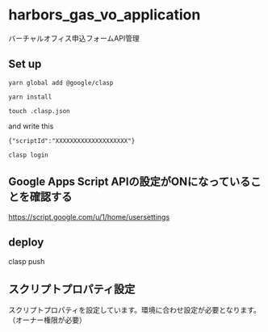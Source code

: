 # harbors_gas_vo_application
バーチャルオフィス申込フォームAPI管理

## Set up
`yarn global add @google/clasp`

`yarn install`

`touch .clasp.json`

and write this 
```
{"scriptId":"XXXXXXXXXXXXXXXXXXXX"}
```

`clasp login`

## Google Apps Script APIの設定がONになっていることを確認する

https://script.google.com/u/1/home/usersettings

## deploy
clasp push

## スクリプトプロパティ設定
スクリプトプロパティを設定しています。環境に合わせ設定が必要となります。
（オーナー権限が必要）